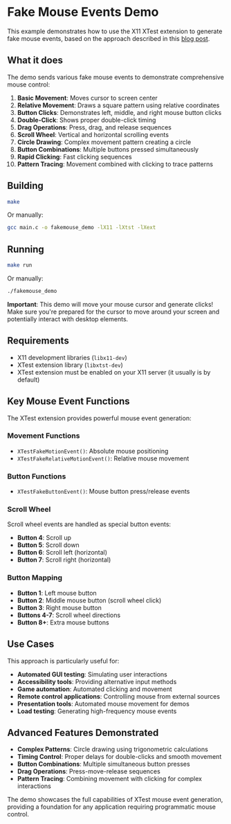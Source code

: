 # Fake Mouse Events Demo

This example demonstrates how to use the X11 XTest extension to generate fake mouse events, based on the approach described in this [blog post](https://bharathisubramanian.wordpress.com/2010/04/01/x11-fake-mouse-events-generation-using-xtest/).

## What it does

The demo sends various fake mouse events to demonstrate comprehensive mouse control:

1. **Basic Movement**: Moves cursor to screen center
2. **Relative Movement**: Draws a square pattern using relative coordinates
3. **Button Clicks**: Demonstrates left, middle, and right mouse button clicks
4. **Double-Click**: Shows proper double-click timing
5. **Drag Operations**: Press, drag, and release sequences
6. **Scroll Wheel**: Vertical and horizontal scrolling events
7. **Circle Drawing**: Complex movement pattern creating a circle
8. **Button Combinations**: Multiple buttons pressed simultaneously
9. **Rapid Clicking**: Fast clicking sequences
10. **Pattern Tracing**: Movement combined with clicking to trace patterns

## Building

```bash
make
```

Or manually:

```bash
gcc main.c -o fakemouse_demo -lX11 -lXtst -lXext
```

## Running

```bash
make run
```

Or manually:

```bash
./fakemouse_demo
```

**Important**: This demo will move your mouse cursor and generate clicks! Make sure you're prepared for the cursor to move around your screen and potentially interact with desktop elements.

## Requirements

- X11 development libraries (`libx11-dev`)
- XTest extension library (`libxtst-dev`)
- XTest extension must be enabled on your X11 server (it usually is by default)

## Key Mouse Event Functions

The XTest extension provides powerful mouse event generation:

### Movement Functions

- `XTestFakeMotionEvent()`: Absolute mouse positioning
- `XTestFakeRelativeMotionEvent()`: Relative mouse movement

### Button Functions

- `XTestFakeButtonEvent()`: Mouse button press/release events

### Scroll Wheel

Scroll wheel events are handled as special button events:

- **Button 4**: Scroll up
- **Button 5**: Scroll down
- **Button 6**: Scroll left (horizontal)
- **Button 7**: Scroll right (horizontal)

### Button Mapping

- **Button 1**: Left mouse button
- **Button 2**: Middle mouse button (scroll wheel click)
- **Button 3**: Right mouse button
- **Buttons 4-7**: Scroll wheel directions
- **Button 8+**: Extra mouse buttons

## Use Cases

This approach is particularly useful for:

- **Automated GUI testing**: Simulating user interactions
- **Accessibility tools**: Providing alternative input methods
- **Game automation**: Automated clicking and movement
- **Remote control applications**: Controlling mouse from external sources
- **Presentation tools**: Automated mouse movement for demos
- **Load testing**: Generating high-frequency mouse events

## Advanced Features Demonstrated

- **Complex Patterns**: Circle drawing using trigonometric calculations
- **Timing Control**: Proper delays for double-clicks and smooth movement
- **Button Combinations**: Multiple simultaneous button presses
- **Drag Operations**: Press-move-release sequences
- **Pattern Tracing**: Combining movement with clicking for complex interactions

The demo showcases the full capabilities of XTest mouse event generation, providing a foundation for any application requiring programmatic mouse control.
